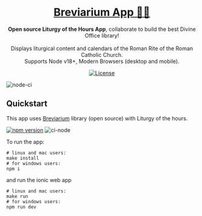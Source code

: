 <h1 align="center">
  <a href="https://github.com/breviarium-app/breviarium--app">
    Breviarium App 🙏🏼
  </a>
</h1>

<p align="center">
  <b>Open source Liturgy of the Hours App</b>, collaborate to build the best Divine Office library!<br><br>
  Displays liturgical content and calendars of the Roman Rite of the Roman Catholic Church.<br>
  Supports Node v18+, Modern Browsers (desktop and mobile).
</p>

<p align="center">
  <a href="LICENSE">
    <img alt="License" src="https://img.shields.io/badge/license-MIT-blue?color=blue&style=flat">
</a>
</p>

![node-ci](https://github.com/breviarium-app/breviarium--app/actions/workflows/ci-node.yml/badge.svg)

## Quickstart

This app uses [Breviarium](https://www.npmjs.com/package/breviarium) library (open source) with Liturgy of the hours.

[![npm version](https://badge.fury.io/js/breviarium.svg)](https://www.npmjs.com/package/breviarium)
![ci-node](https://github.com/breviarium-app/breviarium--app/actions/workflows/ci-node.yml/badge.svg)

To run the app:

```shell
# linux and mac users:
make install
# for windows users:
npm i
```
and run the ionic web app
```shell
# linux and mac users:
make run
# for windows users:
npm run dev
```
